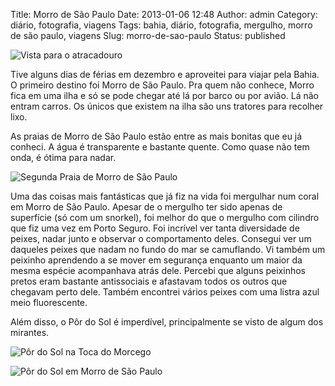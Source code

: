Title: Morro de São Paulo
Date: 2013-01-06 12:48
Author: admin
Category: diário, fotografia, viagens
Tags: bahia, diário, fotografia, mergulho, morro de são paulo, viagens
Slug: morro-de-sao-paulo
Status: published

![Vista para o
atracadouro](http://images.wille.blog.br/atracadouro.jpg)

Tive alguns dias de férias em dezembro e aproveitei para viajar pela
Bahia. O primeiro destino foi Morro de São Paulo. Pra quem não conhece,
Morro fica em uma ilha e só se pode chegar até lá por barco ou por
avião. Lá não entram carros. Os únicos que existem na ilha são uns
tratores para recolher lixo.

As praias de Morro de São Paulo estão entre as mais bonitas que eu já
conheci. A água é transparente e bastante quente. Como quase não tem
onda, é ótima para nadar.

![Segunda Praia de Morro de São
Paulo](http://images.wille.blog.br/img_0830.jpg)

Uma das coisas mais fantásticas que já fiz na vida foi mergulhar num
coral em Morro de São Paulo. Apesar de o mergulho ter sido apenas de
superfície (só com um snorkel), foi melhor do que o mergulho com
cilindro que fiz uma vez em Porto Seguro. Foi incrível ver tanta
diversidade de peixes, nadar junto e observar o comportamento deles.
Consegui ver um daqueles peixes que nadam no fundo do mar se camuflando.
Vi também um peixinho aprendendo a se mover em segurança enquanto um
maior da mesma espécie acompanhava atrás dele. Percebi que alguns
peixinhos pretos eram bastante antissociais e afastavam todos os outros
que chegavam perto dele. Também encontrei vários peixes com uma listra
azul meio fluorescente.

Além disso, o Pôr do Sol é imperdível, principalmente se visto de algum
dos mirantes.

![Pôr do Sol na Toca do
Morcego](http://images.wille.blog.br/img_0858.jpg)

![Pôr do Sol em Morro de São
Paulo](http://images.wille.blog.br/img_0869.jpg)
